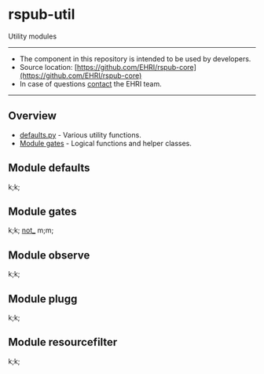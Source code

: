 # rspub-util
Utility modules

---
- The component in this repository is intended to be used by developers.
- Source location: [https://github.com/EHRI/rspub-core](https://github.com/EHRI/rspub-core)
- In case of questions [contact](https://github.com/EHRI/rspub-core/issues/new) the EHRI team.

---

## Overview

- [defaults.py](defaults.py) - Various utility functions.
- [Module gates](#gates) - Logical functions and helper classes.

## Module defaults

k;k;

## Module gates

k;k;
[not_](docs/gates.html)
m;m;

## Module observe

k;k;

## Module plugg

k;k;

## Module resourcefilter

k;k;

